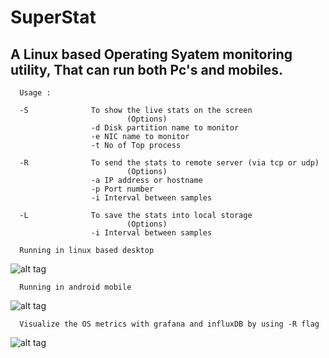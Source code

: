 # SuperStat
A Linux based Operating Syatem monitoring utility, That can run both Pc's and mobiles.
---------------------------------------------------------------------------------------------------------------------------------


      Usage :

      -S              To show the live stats on the screen
                              (Options)
                      -d Disk partition name to monitor
                      -e NIC name to monitor
                      -t No of Top process

      -R              To send the stats to remote server (via tcp or udp)
                              (Options)
                      -a IP address or hostname
                      -p Port number
                      -i Interval between samples

      -L              To save the stats into local storage
                              (Options)
                      -i Interval between samples

      Running in linux based desktop 
![alt tag](https://github.com/UlaganathanN/SuperStat/blob/master/Output.PNG)

      Running in android mobile
![alt tag](https://github.com/UlaganathanN/SuperStat/blob/master/MOutput.PNG)

      Visualize the OS metrics with grafana and influxDB by using -R flag
![alt tag](https://github.com/UlaganathanN/SuperStat/blob/master/GF.PNG)
